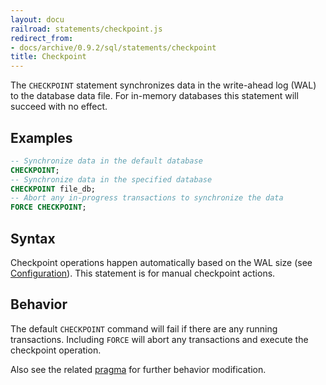 ```yaml
---
layout: docu
railroad: statements/checkpoint.js
redirect_from:
- docs/archive/0.9.2/sql/statements/checkpoint
title: Checkpoint
---
```


The `CHECKPOINT` statement synchronizes data in the write-ahead log (WAL) to the database data file. For in-memory
databases this statement will succeed with no effect.

## Examples

```sql
-- Synchronize data in the default database
CHECKPOINT;
-- Synchronize data in the specified database
CHECKPOINT file_db;
-- Abort any in-progress transactions to synchronize the data
FORCE CHECKPOINT;
```

## Syntax

<div id="rrdiagram1"></div>

Checkpoint operations happen automatically based on the WAL size (see [Configuration](../configuration)). This
statement is for manual checkpoint actions.

## Behavior

The default `CHECKPOINT` command will fail if there are any running transactions. Including `FORCE` will abort any
transactions and execute the checkpoint operation.

Also see the related [pragma](../pragmas#force_checkpoint) for further behavior modification.